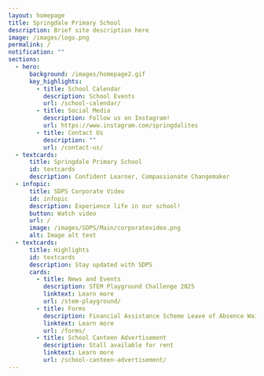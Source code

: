```yaml
---
layout: homepage
title: Springdale Primary School
description: Brief site description here
image: /images/logo.png
permalink: /
notification: ""
sections:
  - hero:
      background: /images/homepage2.gif
      key_highlights:
        - title: School Calendar
          description: School Events
          url: /school-calendar/
        - title: Social Media
          description: Follow us on Instagram!
          url: https://www.instagram.com/springdalites
        - title: Contact Us
          description: ""
          url: /contact-us/
  - textcards:
      title: Springdale Primary School
      id: textcards
      description: Confident Learner, Compassionate Changemaker
  - infopic:
      title: SDPS Corporate Video
      id: infopic
      description: Experience life in our school!
      button: Watch video
      url: /
      image: /images/SDPS/Main/corporatevideo.png
      alt: Image alt text
  - textcards:
      title: Highlights
      id: textcards
      description: Stay updated with SDPS
      cards:
        - title: News and Events
          description: STEM Playground Challenge 2025
          linktext: Learn more
          url: /stem-playground/
        - title: Forms
          description: Financial Assistance Scheme Leave of Absence Waitlist
          linktext: Learn more
          url: /forms/
        - title: School Canteen Advertisement
          description: Stall available for rent
          linktext: Learn more
          url: /school-canteen-advertisement/
---
```

